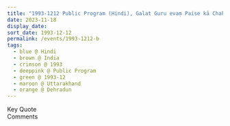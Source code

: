 ```yaml
---
title: "1993-1212 Public Program (Hindi), Galat Guru evaṃ Paise kā Chakkar (False Gurus and Money Circling), Dehradun, Uttarakhand, India"
date: 2023-11-18
display_date: 
sort_date: 1993-12-12
permalink: /events/1993-1212-b
tags:
  - blue @ Hindi
  - brown @ India
  - crimson @ 1993
  - deeppink @ Public Program
  - green @ 1993-12
  - maroon @ Uttarakhand
  - orange @ Dehradun
---
```


<wave-list>
  <list-title color="green" width="75">Key Quote</list-title>
  <list-item color="BlanchedAlmond"  width="200"></list-item>
  <list-item color="Lavender"></list-item>
  <list-item color="BlanchedAlmond"></list-item>
</wave-list>

<br>

<wave-list>
  <list-title color="green" width="75">Comments</list-title>
  <list-item color="BlanchedAlmond"  width="200"></list-item>
  <list-item color="Lavender"></list-item>
  <list-item color="BlanchedAlmond"></list-item>
</wave-list>
